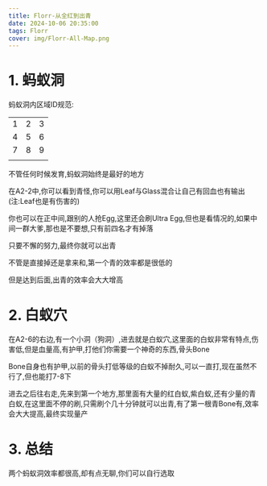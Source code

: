 ```yaml
---
title: Florr-从全红到出青
date: 2024-10-06 20:35:00
tags: Florr
cover: img/Florr-All-Map.png
---
```


# 1. 蚂蚁洞
蚂蚁洞内区域ID规范:

| | | |
| :--: | :--: | :--: |
| 1 | 2 | 3 |
| 4 | 5 | 6 |
| 7 | 8 | 9 |
| | | |

不管任何时候发育,蚂蚁洞始终是最好的地方

在A2-2中,你可以看到青怪,你可以用Leaf与Glass混合让自己有回血也有输出(注:Leaf也是有伤害的)

你也可以在正中间,跟别的人抢Egg,这里还会刷Ultra Egg,但也是看情况的,如果中间一群大爹,那也是不要想,只有前四名才有掉落

只要不懈的努力,最终你就可以出青

不管是直接掉还是拿来和,第一个青的效率都是很低的

但是达到后面,出青的效率会大大增高

# 2. 白蚁穴
在A2-6的右边,有一个小洞（狗洞）,进去就是白蚁穴,这里面的白蚁非常有特点,伤害低,但是血量高,有护甲,打他们你需要一个神奇的东西,骨头Bone

Bone自身也有护甲,以前的骨头打低等级的白蚁不掉耐久,可以一直打,现在虽然不行了,但也能打7-8下

进去之后往右走,先来到第一个地方,那里面有大量的红白蚁,紫白蚁,还有少量的青白蚁,在这里面不停的刷,只需刷个几十分钟就可以出青,有了第一根青Bone有,效率会大大提高,最终实现量产

# 3. 总结
两个蚂蚁洞效率都很高,却有点无聊,你们可以自行选取